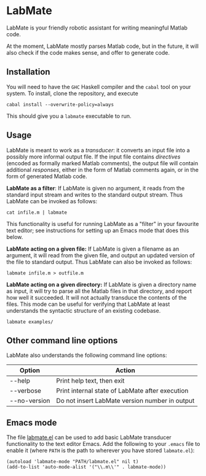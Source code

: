 # LabMate

LabMate is your friendly robotic assistant for writing meaningful
Matlab code.

At the moment, LabMate mostly parses Matlab code, but in the future, it
will also check if the code makes sense, and offer to generate code.

## Installation

You will need to have the `GHC` Haskell compiler and the `cabal` tool
on your system. To install, clone the repository, and execute

```shell
cabal install --overwrite-policy=always
```

This should give you a `labmate` executable to run.

## Usage

LabMate is meant to work as a *transducer*: it converts an input file
into a possibly more informal output file. If the input file contains
*directives* (encoded as formally marked Matlab comments), the output
file will contain additional *responses*, either in the form of Matlab
comments again, or in the form of generated Matlab code.

**LabMate as a filter**: If LabMate is given no argument, it reads
from the standard input stream and writes to the standard output
stream. Thus LabMate can be invoked as follows:

```shell
cat infile.m | labmate
```

This functionality is useful for running LabMate as a "filter" in your
favourite text editor; see instructions for setting up an Emacs mode
that does this below.

**LabMate acting on a given file:** If LabMate is given a filename as
an argument, it will read from the given file, and output an updated
version of the file to standard output. Thus LabMate can also be
invoked as follows:

```shell
labmate infile.m > outfile.m
```

**LabMate acting on a given directory:** If LabMate is given a
directory name as input, it will try to parse all the Matlab files in
that directory, and report how well it succeeded. It will not actually
transduce the contents of the files. This mode can be useful for
verifying that LabMate at least understands the syntactic structure of
an existing codebase.

```shell
labmate examples/
```

## Other command line options

LabMate also understands the following command line options:

| Option       | Action                                          |
|--------------|-------------------------------------------------|
| --help       | Print help text, then exit                      |
| --verbose    | Print internal state of LabMate after execution |
| --no-version | Do not insert LabMate version number in output  |

## Emacs mode

The file [labmate.el](emacs/labmate.el) can be used to add basic
LabMate transducer functionality to the text editor Emacs. Add the
following to your `.emacs` file to enable it (where `PATH` is the path
to wherever you have stored `labmate.el`):

```elisp
(autoload 'labmate-mode "PATH/labmate.el" nil t)
(add-to-list 'auto-mode-alist '("\\.m\\'" . labmate-mode))

```
